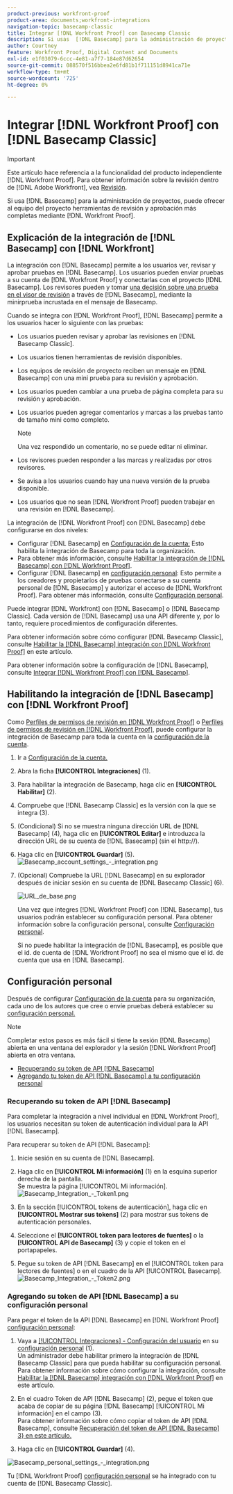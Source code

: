 ```yaml
---
product-previous: workfront-proof
product-area: documents;workfront-integrations
navigation-topic: basecamp-classic
title: Integrar [!DNL Workfront Proof] con Basecamp Classic
description: Si usas  [!DNL Basecamp] para la administración de proyectos, puedes ofrecerle a tu equipo de proyecto herramientas de revisión y aprobación más completas con [!DNL Workfront Proof].
author: Courtney
feature: Workfront Proof, Digital Content and Documents
exl-id: e1f03079-6ccc-4e81-a7f7-184e87d62654
source-git-commit: 088570f516bbea2e6fd81b1f711151d8941ca71e
workflow-type: tm+mt
source-wordcount: '725'
ht-degree: 0%

---
```


# Integrar [!DNL Workfront Proof] con [!DNL Basecamp Classic]

>[!IMPORTANT]
>
>Este artículo hace referencia a la funcionalidad del producto independiente [!DNL Workfront Proof]. Para obtener información sobre la revisión dentro de [!DNL Adobe Workfront], vea [Revisión](../../../review-and-approve-work/proofing/proofing.md).

Si usa [!DNL Basecamp] para la administración de proyectos, puede ofrecer al equipo del proyecto herramientas de revisión y aprobación más completas mediante [!DNL Workfront Proof].

## Explicación de la integración de [!DNL Basecamp] con [!DNL Workfront]

La integración con [!DNL Basecamp] permite a los usuarios ver, revisar y aprobar pruebas en [!DNL Basecamp]. Los usuarios pueden enviar pruebas a su cuenta de [!DNL Workfront Proof] y conectarlas con el proyecto [!DNL Basecamp]. Los revisores pueden y tomar [una decisión sobre una prueba en el visor de revisión](../../../review-and-approve-work/proofing/reviewing-proofs-within-workfront/make-a-decision-on-a-proof/make-decisions-on-proof.md) a través de [!DNL Basecamp], mediante la minirprueba incrustada en el mensaje de Basecamp.

Cuando se integra con [!DNL Workfront Proof], [!DNL Basecamp] permite a los usuarios hacer lo siguiente con las pruebas:

* Los usuarios pueden revisar y aprobar las revisiones en [!DNL Basecamp Classic].
* Los usuarios tienen herramientas de revisión disponibles.
* Los equipos de revisión de proyecto reciben un mensaje en [!DNL Basecamp] con una mini prueba para su revisión y aprobación.
* Los usuarios pueden cambiar a una prueba de página completa para su revisión y aprobación.
* Los usuarios pueden agregar comentarios y marcas a las pruebas tanto de tamaño mini como completo.

  >[!NOTE]
  >
  >Una vez respondido un comentario, no se puede editar ni eliminar.

* Los revisores pueden responder a las marcas y realizadas por otros revisores.
* Se avisa a los usuarios cuando hay una nueva versión de la prueba disponible.
* Los usuarios que no sean [!DNL Workfront Proof] pueden trabajar en una revisión en [!DNL Basecamp].

La integración de [!DNL Workfront Proof] con [!DNL Basecamp] debe configurarse en dos niveles:

* Configurar [!DNL Basecamp] en [Configuración de la cuenta:](https://support.workfront.com/hc/en-us/sections/115000912147-Account-settings) Esto habilita la integración de Basecamp para toda la organización.
* Para obtener más información, consulte [Habilitar la integración de  [!DNL Basecamp] con [!DNL Workfront Proof]](#enabling-the-basecamp-integration-with-workfront-proof).
* Configurar [!DNL Basecamp] en [configuración personal](https://support.workfront.com/hc/en-us/sections/115000921168-Personal-settings): Esto permite a los creadores y propietarios de pruebas conectarse a su cuenta personal de [!DNL Basecamp] y autorizar el acceso de [!DNL Workfront Proof]. Para obtener más información, consulte [Configuración personal](#configuring-personal-settings).

Puede integrar [!DNL Workfront] con [!DNL Basecamp] o [!DNL Basecamp Classic]. Cada versión de [!DNL Basecamp] usa una API diferente y, por lo tanto, requiere procedimientos de configuración diferentes.

Para obtener información sobre cómo configurar [!DNL Basecamp Classic], consulte [Habilitar la  [!DNL Basecamp] integración con [!DNL Workfront Proof]](#enabling-the-basecamp-integration-with-workfront-proof) en este artículo.

Para obtener información sobre la configuración de [!DNL Basecamp], consulte [Integrar [!DNL Workfront Proof] con [!DNL Basecamp]](../../../workfront-proof/wp-integrations/basecamp/integrate-workfront-proof-with-basecamp.md).

## Habilitando la integración de [!DNL Basecamp] con [!DNL Workfront Proof]

Como [Perfiles de permisos de revisión en [!DNL Workfront Proof]](../../../workfront-proof/wp-acct-admin/account-settings/proof-perm-profiles-in-wp.md) o [Perfiles de permisos de revisión en [!DNL Workfront Proof]](../../../workfront-proof/wp-acct-admin/account-settings/proof-perm-profiles-in-wp.md), puede configurar la integración de Basecamp para toda la cuenta en la [configuración de la cuenta](https://support.workfront.com/hc/en-us/sections/115000912147-Account-settings).

1. Ir a [Configuración de la cuenta.](https://support.workfront.com/hc/en-us/sections/115000912147-Account-settings)
1. Abra la ficha **[!UICONTROL Integraciones]** (1).
1. Para habilitar la integración de Basecamp, haga clic en **[!UICONTROL Habilitar]** (2).
1. Compruebe que [!DNL Basecamp Classic] es la versión con la que se integra (3).
1. (Condicional) Si no se muestra ninguna dirección URL de [!DNL Basecamp] (4), haga clic en **[!UICONTROL Editar]** e introduzca la dirección URL de su cuenta de [!DNL Basecamp] (sin el http://).
1. Haga clic en **[!UICONTROL Guardar]** (5).\
   ![Basecamp_account_settings_-_integration.png](assets/basecamp-account-settings---integration-350x192.png)

1. (Opcional) Compruebe la URL [!DNL Basecamp] en su explorador después de iniciar sesión en su cuenta de [!DNL Basecamp Classic] (6).

   ![URL_de_base.png](assets/basecamp-url-350x75.png)

   Una vez que integres [!DNL Workfront Proof] con [!DNL Basecamp], tus usuarios podrán establecer su configuración personal. Para obtener información sobre la configuración personal, consulte [Configuración personal](#configuring-personal-settings).

   Si no puede habilitar la integración de [!DNL Basecamp], es posible que el id. de cuenta de [!DNL Workfront Proof] no sea el mismo que el id. de cuenta que usa en [!DNL Basecamp].

## Configuración personal

Después de configurar [Configuración de la cuenta](https://support.workfront.com/hc/en-us/sections/115000912147-Account-settings) para su organización, cada uno de los autores que cree o envíe pruebas deberá establecer su [configuración personal.](https://support.workfront.com/hc/en-us/sections/115000921168-Personal-settings)

>[!NOTE]
>
>Completar estos pasos es más fácil si tiene la sesión [!DNL Basecamp] abierta en una ventana del explorador y la sesión [!DNL Workfront Proof] abierta en otra ventana.

* [Recuperando su token de API  [!DNL Basecamp] ](#retrieving-your-basecamp-api-token)
* [Agregando tu token de API  [!DNL Basecamp] a tu configuración personal](#adding-your-basecamp-api-token-to-your-personal-settings)

### Recuperando su token de API [!DNL Basecamp]

Para completar la integración a nivel individual en [!DNL Workfront Proof], los usuarios necesitan su token de autenticación individual para la API [!DNL Basecamp].

Para recuperar su token de API [!DNL Basecamp]:

1. Inicie sesión en su cuenta de [!DNL Basecamp].
1. Haga clic en **[!UICONTROL Mi información]** (1) en la esquina superior derecha de la pantalla.\
   Se muestra la página [!UICONTROL Mi información].\
   ![Basecamp_Integration_-_Token1.png](assets/basecamp-integration---token1-350x334.png)

1. En la sección [!UICONTROL tokens de autenticación], haga clic en **[!UICONTROL Mostrar sus tokens]** (2) para mostrar sus tokens de autenticación personales.
1. Seleccione el **[!UICONTROL token para lectores de fuentes]** o la **[!UICONTROL API de Basecamp]** (3) y copie el token en el portapapeles.

1. Pegue su token de API [!DNL Basecamp] en el [!UICONTROL token para lectores de fuentes] o en el cuadro de la API [!UICONTROL Basecamp].\
   ![Basecamp_Integration_-_Token2.png](assets/basecamp-integration---token2-350x178.png)

### Agregando su token de API [!DNL Basecamp] a su configuración personal

Para pegar el token de la API [!DNL Basecamp] en [!DNL Workfront Proof] [configuración personal](https://support.workfront.com/hc/en-us/sections/115000921168-Personal-settings):

1. Vaya a [[!UICONTROL Integraciones] - Configuración del usuario](../../../workfront-proof/wp-getstarted/personal-settings/integrations-user-setup.md) en su [configuración personal](https://support.workfront.com/hc/en-us/sections/115000921168-Personal-settings) (1).\
   Un administrador debe habilitar primero la integración de [!DNL Basecamp Classic] para que pueda habilitar su configuración personal. Para obtener información sobre cómo configurar la integración, consulte [Habilitar la  [!DNL Basecamp] integración con [!DNL Workfront Proof]](#enabling-the-basecamp-integration-with-workfront-proof) en este artículo.

1. En el cuadro Token de API [!DNL Basecamp] (2), pegue el token que acaba de copiar de su página [!DNL Basecamp] [!UICONTROL Mi información] en el campo (3).\
   Para obtener información sobre cómo copiar el token de API [!DNL Basecamp], consulte [Recuperación del token de API [!DNL Basecamp] 3} en este artículo.](#retrieving-your-basecamp-api-token)

1. Haga clic en **[!UICONTROL Guardar]** (4).

![Basecamp_personal_settings_-_integration.png](assets/basecamp-personal-settings---integration-350x250.png)

Tu [!DNL Workfront Proof] [configuración personal](https://support.workfront.com/hc/en-us/sections/115000921168-Personal-settings) se ha integrado con tu cuenta de [!DNL Basecamp Classic].
